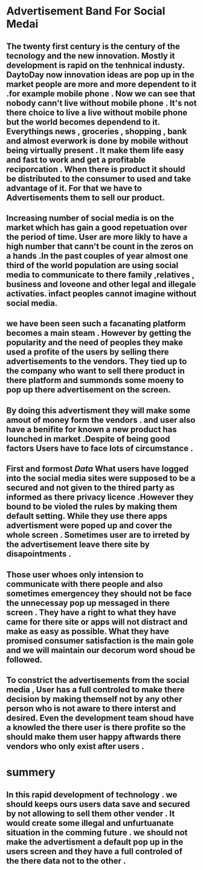 # Advertisement Band For Social Medai 

## The twenty first century is the century of the tecnology and the new innovation. Mostly it development is rapid on the tenhnical industy. DaytoDay now innovation ideas are pop up in the market people are more and more dependent to it .for example mobile phone . Now we can see that nobody cann't live without mobile phone . It's not there choice to live a live without mobile phone but the world becomes dependend to it. Everythings news , groceries , shopping , bank and almost everwork is done by mobile without being virtually present . It make them life easy and fast to work and get a profitable reciporcation . When there is product it should be distributed to the consumer to used and take advantage of it. For that we have to Advertisements them to sell our product. 


## Increasing number of social media is on the market which has gain a good repetuation over the period of time. User are more likly  to have a high number that cann't be count in the zeros on a hands .In the past couples of year almost one third of the world population are using social media to communicate to there family ,relatives , business and loveone and other legal and illegale activaties. infact peoples cannot imagine without social media. 

## we have been seen such a facanating platform becomes a main steam . However by getting the popularity and the need of peoples they make used a profite of the users by selling there advertisements to the vendors. They tied up to the company who want to sell there product in there platform and summonds some moeny  to pop up there advertisement on the screen. 
## By doing this advertisment they will make some amout of money form the vendors . and user also have a benifite for known a new product has lounched in market .Despite of being good factors Users have to face lots of circumstance . 

## First and formost *Data* What users have logged into the social media sites were supposed to be a secured and not given to the thired party as informed as there privacy licence .However they bound to be violed the rules by making them default setting. While they use there apps advertisment were poped up and cover the whole screen . Sometimes user are to irreted by the advertisement leave there site by disapointments . 

## Those user whoes only intension to communicate with there people and also sometimes emergencey they should not be  face the unnecessay pop up messaged in there screen . They have a right to what they have came for there site or apps will not distract and make as easy as possible. What they have promised consumer satisfaction is the main gole and we will maintain our decorum word shoud be followed. 

## To constrict the advertisements from the social media , User has a full controled to make there decision by making themself not by any other person who is not aware to there interst and desired. Even the development team shoud have a knowled the there user is there profite so the should make them user happy aftwards there vendors who only exist after users . 
# summery 
## In this rapid development of technology . we should keeps ours users data save and secured by not allowing to sell them other vender . It would create some illegal and unfurtuanate situation in the comming future . we should not make the advertisment a default pop up in the users screen and they have a full controled of the there data not to the other . 

 
